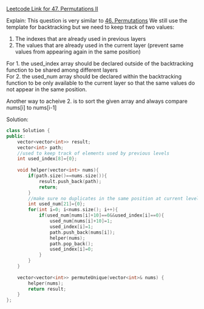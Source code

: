 [Leetcode Link for 47. Permutations II](https://leetcode.com/problems/permutations-ii/)

Explain:
This question is very similar to [46. Permutations](https://leetcode.com/problems/permutations/)
We still use the template for backtracking but we need to keep track of two values:
  1. The indexes that are already used in previous layers
  2. The values that are already used in the current layer (prevent same values from appearing again in the same position)

For 1. the used_index array should be declared outside of the backtracking function to be shared among different layers  
For 2. the used_num array should be declared within the backtracking function to be only available to the current layer 
so that the same values do not appear in the same position.  

Another way to acheive 2. is to sort the given array and always compare nums[i] to nums[i-1]

Solution:
```CPP
class Solution {
public:    
    vector<vector<int>> result;
    vector<int> path;
    //used to keep track of elements used by previous levels
    int used_index[8]={0};
    
    void helper(vector<int> nums){
        if(path.size()==nums.size()){
            result.push_back(path);
            return;
        }
        //make sure no duplicates in the same position at current level
        int used_num[21]={0};
        for(int i=0; i<nums.size(); i++){
            if(used_num[nums[i]+10]==0&&used_index[i]==0){
                used_num[nums[i]+10]=1;
                used_index[i]=1;
                path.push_back(nums[i]);
                helper(nums);
                path.pop_back();
                used_index[i]=0;
            }
        }
    }
    
    vector<vector<int>> permuteUnique(vector<int>& nums) {
        helper(nums);
        return result;
    }
};
```
